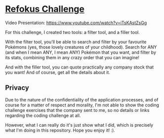 # [Refokus Challenge](https://refokuschallenge.vercel.app/)

Video Presentation: https://www.youtube.com/watch?v=iTsKAstZsGg

For this challenge, I created two tools: a filter tool, and a filler tool.

With the filter tool, you'll be able to search and filter by your favourite Pokémons (yes, those lovely creatures of
your childhood). Search for ANY (and when I mean ANY, I mean ANY) Pokémon that you want, and filter by its stats,
combining them in any crazy order that you can imagine!

And with the filler tool, you can quote practically any company stock that you want! And of course, get all the details
about it.

## Privacy

Due to the nature of the confidentiality of the application processes, and of course for a matter of respect and
morality, I'm not able to show the coding challenge exercises that the company sent to me, so no details or links
regarding the coding challenge at all.

However, what I can really do it's just show what I did, which is precisely what I'm doing in this repository. Hope you
enjoy it! :).
